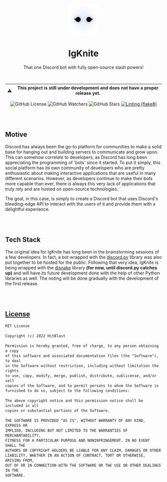 <div align="center">

<br>
<img src="static/logo_circle.png" width="100">
<br>

# IgKnite
That one Discord bot with fully open-source slash powers!

<br>

:warning: | This project is still under development and does not have a proper release yet.
---|---

![GitHub License](https://img.shields.io/github/license/hitblast/IgKnite?color=white&label=License)
![GitHub Watchers](https://img.shields.io/github/watchers/hitblast/IgKnite?color=white&label=Watchers)
![GitHub Stars](https://img.shields.io/github/stars/hitblast/IgKnite?color=black&style=social)
[![Linting (flake8)](https://github.com/hitblast/IgKnite/actions/workflows/linting.yml/badge.svg?branch=main)](https://github.com/hitblast/IgKnite/actions/workflows/linting.yml)

</div>

<br><br>

## Motive

Discord has always been the go-to platform for communities to make a solid base for hanging out and building servers to communicate and grow upon. This can somehow correlate to developers, as Discord has long been appreciating the programming of 'bots' since it started. To put it simply, this social platform has its own community of developers who are pretty enthusiastic about making interactive applications that are useful in many different scenarios. However, as developers continue to make their bots more capable than ever, there is always this very lack of applications that truly rely and are hosted on open-source technologies. 

The goal, in this case, is simply to create a Discord bot that uses Discord's bleeding-edge API to interact with the users of it and provide them with a delightful experience.

<br><br>

## Tech Stack

The original idea for IgKnite has long been in the brainstorming sessions of a few developers. In fact, a bot wrapped with the [discord.py](https://github.com/Rapptz/discord.py) library was also put together to be hosted for the public. Following that very idea, IgKnite is being wrapped with the [disnake](https://github.com/DisnakeDev/disnake) library **(for now, until discord.py catches up)** and will have its future development done with the help of other Python libraries as well. The noting will be done gradually with the development of the first release.

<br><br>

## [License](LICENSE)

```
MIT License

Copyright (c) 2022 HitBlast

Permission is hereby granted, free of charge, to any person obtaining a copy
of this software and associated documentation files (the "Software"), to deal
in the Software without restriction, including without limitation the rights
to use, copy, modify, merge, publish, distribute, sublicense, and/or sell
copies of the Software, and to permit persons to whom the Software is
furnished to do so, subject to the following conditions:

The above copyright notice and this permission notice shall be included in all
copies or substantial portions of the Software.

THE SOFTWARE IS PROVIDED "AS IS", WITHOUT WARRANTY OF ANY KIND, EXPRESS OR
IMPLIED, INCLUDING BUT NOT LIMITED TO THE WARRANTIES OF MERCHANTABILITY,
FITNESS FOR A PARTICULAR PURPOSE AND NONINFRINGEMENT. IN NO EVENT SHALL THE
AUTHORS OR COPYRIGHT HOLDERS BE LIABLE FOR ANY CLAIM, DAMAGES OR OTHER
LIABILITY, WHETHER IN AN ACTION OF CONTRACT, TORT OR OTHERWISE, ARISING FROM,
OUT OF OR IN CONNECTION WITH THE SOFTWARE OR THE USE OR OTHER DEALINGS IN THE
SOFTWARE.
```